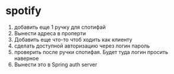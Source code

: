 # spotify

1. добавить еще 1 ручку для спотифай
2. Вынести адреса в проперти
3. Добавить еще что-то чтоб ходить как клиенту 
4. сделать доступной авторизацию через логин пароль
5. проверить после ручки спотифая. Будет туда логин просить наверное
6. Вынести это в Spring auth server 
